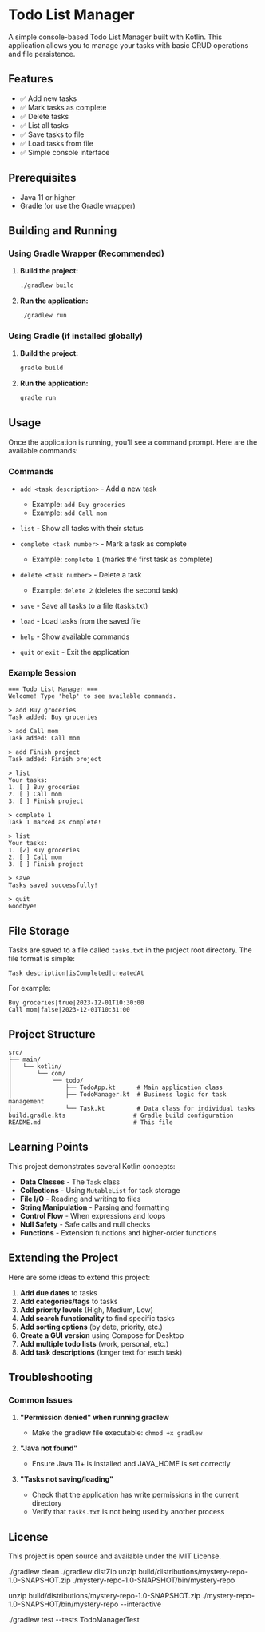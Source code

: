 # Todo List Manager

A simple console-based Todo List Manager built with Kotlin. This application allows you to manage your tasks with basic CRUD operations and file persistence.

## Features

- ✅ Add new tasks
- ✅ Mark tasks as complete
- ✅ Delete tasks
- ✅ List all tasks
- ✅ Save tasks to file
- ✅ Load tasks from file
- ✅ Simple console interface

## Prerequisites

- Java 11 or higher
- Gradle (or use the Gradle wrapper)

## Building and Running

### Using Gradle Wrapper (Recommended)

1. **Build the project:**
   ```bash
   ./gradlew build
   ```

2. **Run the application:**
   ```bash
   ./gradlew run
   ```

### Using Gradle (if installed globally)

1. **Build the project:**
   ```bash
   gradle build
   ```

2. **Run the application:**
   ```bash
   gradle run
   ```

## Usage

Once the application is running, you'll see a command prompt. Here are the available commands:

### Commands

- `add <task description>` - Add a new task
  - Example: `add Buy groceries`
  - Example: `add Call mom`

- `list` - Show all tasks with their status

- `complete <task number>` - Mark a task as complete
  - Example: `complete 1` (marks the first task as complete)

- `delete <task number>` - Delete a task
  - Example: `delete 2` (deletes the second task)

- `save` - Save all tasks to a file (tasks.txt)

- `load` - Load tasks from the saved file

- `help` - Show available commands

- `quit` or `exit` - Exit the application

### Example Session

```
=== Todo List Manager ===
Welcome! Type 'help' to see available commands.

> add Buy groceries
Task added: Buy groceries

> add Call mom
Task added: Call mom

> add Finish project
Task added: Finish project

> list
Your tasks:
1. [ ] Buy groceries
2. [ ] Call mom
3. [ ] Finish project

> complete 1
Task 1 marked as complete!

> list
Your tasks:
1. [✓] Buy groceries
2. [ ] Call mom
3. [ ] Finish project

> save
Tasks saved successfully!

> quit
Goodbye!
```

## File Storage

Tasks are saved to a file called `tasks.txt` in the project root directory. The file format is simple:

```
Task description|isCompleted|createdAt
```

For example:
```
Buy groceries|true|2023-12-01T10:30:00
Call mom|false|2023-12-01T10:31:00
```

## Project Structure

```
src/
├── main/
│   └── kotlin/
│       └── com/
│           └── todo/
│               ├── TodoApp.kt      # Main application class
│               ├── TodoManager.kt  # Business logic for task management
│               └── Task.kt         # Data class for individual tasks
build.gradle.kts                   # Gradle build configuration
README.md                          # This file
```

## Learning Points

This project demonstrates several Kotlin concepts:

- **Data Classes** - The `Task` class
- **Collections** - Using `MutableList` for task storage
- **File I/O** - Reading and writing to files
- **String Manipulation** - Parsing and formatting
- **Control Flow** - When expressions and loops
- **Null Safety** - Safe calls and null checks
- **Functions** - Extension functions and higher-order functions

## Extending the Project

Here are some ideas to extend this project:

1. **Add due dates** to tasks
2. **Add categories/tags** to tasks
3. **Add priority levels** (High, Medium, Low)
4. **Add search functionality** to find specific tasks
5. **Add sorting options** (by date, priority, etc.)
6. **Create a GUI version** using Compose for Desktop
7. **Add multiple todo lists** (work, personal, etc.)
8. **Add task descriptions** (longer text for each task)

## Troubleshooting

### Common Issues

1. **"Permission denied" when running gradlew**
   - Make the gradlew file executable: `chmod +x gradlew`

2. **"Java not found"**
   - Ensure Java 11+ is installed and JAVA_HOME is set correctly

3. **"Tasks not saving/loading"**
   - Check that the application has write permissions in the current directory
   - Verify that `tasks.txt` is not being used by another process

## License

This project is open source and available under the MIT License. 


./gradlew clean
./gradlew distZip
unzip build/distributions/mystery-repo-1.0-SNAPSHOT.zip
./mystery-repo-1.0-SNAPSHOT/bin/mystery-repo

unzip build/distributions/mystery-repo-1.0-SNAPSHOT.zip
./mystery-repo-1.0-SNAPSHOT/bin/mystery-repo --interactive

./gradlew test --tests TodoManagerTest